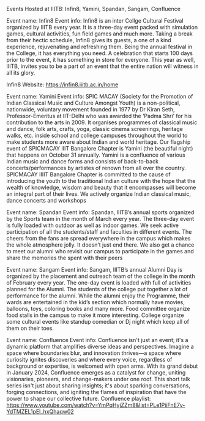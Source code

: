 Events Hosted at IIITB: Infin8, Yamini, Spandan, Sangam, Confluence

Event name: Infin8
Event info: Infin8 is an inter Collge Cultural Festival organized by IIITB every year. It is a three-day event packed with simulation games, cultural activities, fun field games and much more. Taking a break from their hectic schedule, Infin8 gives its guests, a one of a kind experience, rejuvenating and refreshing them.
Being the annual festival in the College, it has everything you need. A celebration that starts 100 days prior to the event, it has something in store for everyone. This year as well, IIITB, invites you to be a part of an event that the entire nation will witness in all its glory.

Infin8 Website: https://infin8.iiitb.ac.in/home


Event name: Yamini
Event info: SPIC MACAY (Society for the Promotion of Indian Classical Music and Culture Amongst Youth) is a non-political, nationwide, voluntary movement founded in 1977 by Dr Kiran Seth, Professor-Emeritus at IIT-Delhi who was awarded the ‘Padma Shri’ for his contribution to the arts in 2009. It organises programmes of classical music and dance, folk arts, crafts, yoga, classic cinema screenings, heritage walks, etc. inside school and college campuses throughout the world to make students more aware about Indian and world heritage. Our flagship event of SPICMACAY IIIT Bangalore Chapter is Yamini (the beautiful night) that happens on October 31 annually. Yamini is a confluence of various Indian music and dance forms and consists of back-to-back concerts/performances by artistes of renown from all over the country. SPICMACAY IIIIT Bangalore Chapter is committed to the cause of introducing the youth to the traditional Indian culture with the hope that the wealth of knowledge, wisdom and beauty that it encompasses will become an integral part of their lives. We actively organize Indian classical music, dance concerts and workshops


Event name: Spandan
Event info: Spandan, IIITB’s annual sports organized by the Sports team in the month of March every year. The three-day event is fully loaded with outdoor as well as indoor games. We seek active participation of all the students/staff and faculties in different events. The cheers from the fans are spread everywhere in the campus which makes the whole atmosphere jolly. It doesn’t just end there. We also get a chance to meet our alumni who revisit our campus to participate in the games and share the memories the spent with their peers


Event name: Sangam
Event info: Sangam, IIITB’s annual Alumni Day is organized by the placement and outreach team of the college in the month of February every year. The one-day event is loaded with full of activities planned for the Alumni. The students of the college put together a lot of performance for the alumni. While the alumni enjoy the Programme, their wards are entertained in the kid’s section which normally have movies, balloons, toys, coloring books and many more. Food committee organize food stalls in the campus to make it more interesting. College organize some cultural events like standup comedian or Dj night which keep all of them on their toes.


Event name: Confluence
Event info: Confluence isn't just an event; it's a dynamic platform that amplifies diverse ideas and perspectives. Imagine a space where boundaries blur, and innovation thrives—a space where curiosity ignites discoveries and where every voice, regardless of background or expertise, is welcomed with open arms. With its grand debut in January 2024, Confluence emerges as a catalyst for change, uniting visionaries, pioneers, and change-makers under one roof. This short talk series isn't just about sharing insights; it's about sparking conversations, forging connections, and igniting the flames of inspiration that have the power to shape our collective future.
Confluence playlist: https://www.youtube.com/watch?v=YmPqHyjZZm8&list=PLe1PiiFnE7y-YdTMZEL1pEl_hxQhaqw02